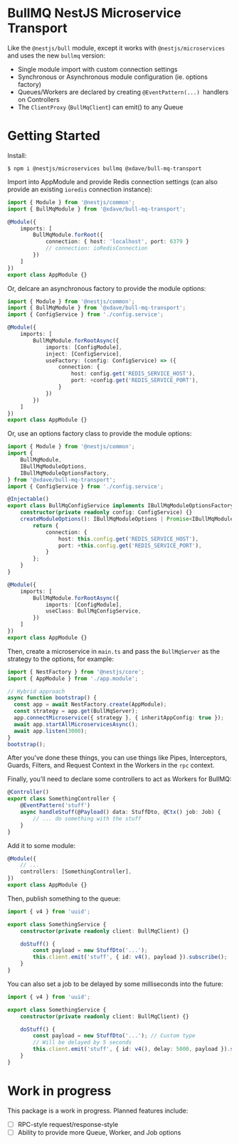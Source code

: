 # BullMQ NestJS Microservice Transport

Like the `@nestjs/bull` module, except it works with `@nestjs/microservices` and uses the new `bullmq` version:
- Single module import with custom connection settings
- Synchronous or Asynchronous module configuration (ie. options factory)
- Queues/Workers are declared by creating `@EventPattern(...) `handlers on Controllers
- The `ClientProxy` (`BullMqClient`) can emit() to any Queue

# Getting Started

Install:

```
$ npm i @nestjs/microservices bullmq @xdave/bull-mq-transport
```

Import into AppModule and provide Redis connection settings (can also provide an existing `ioredis` connection instance):

```ts
import { Module } from '@nestjs/common';
import { BullMqModule } from '@xdave/bull-mq-transport';

@Module({
    imports: [
        BullMqModule.forRoot({
            connection: { host: 'localhost', port: 6379 }
            // connection: ioRedisConnection
        })
    ]
})
export class AppModule {}
```

Or, delcare an asynchronous factory to provide the module options:

```ts
import { Module } from '@nestjs/common';
import { BullMqModule } from '@xdave/bull-mq-transport';
import { ConfigService } from './config.service';

@Module({
    imports: [
        BullMqModule.forRootAsync({
            imports: [ConfigModule],
            inject: [ConfigService],
            useFactory: (config: ConfigService) => ({
                connection: {
                    host: config.get('REDIS_SERVICE_HOST'),
                    port: +config.get('REDIS_SERVICE_PORT'),
                }
            })
        })
    ]
})
export class AppModule {}
```

Or, use an options factory class to provide the module options:

```ts
import { Module } from '@nestjs/common';
import {
    BullMqModule,
    IBullMqModuleOptions,
    IBullMqModuleOptionsFactory,
} from '@xdave/bull-mq-transport';
import { ConfigService } from './config.service';

@Injectable()
export class BullMqConfigService implements IBullMqModuleOptionsFactory {
    constructor(private readonly config: ConfigService) {}
    createModuleOptions(): IBullMqModuleOptions | Promise<IBullMqModuleOptions> {
        return {
            connection: {
                host: this.config.get('REDIS_SERVICE_HOST'),
                port: +this.config.get('REDIS_SERVICE_PORT'),
            }
        };
    }
}

@Module({
    imports: [
        BullMqModule.forRootAsync({
            imports: [ConfigModule],
            useClass: BullMqConfigService,
        })
    ]
})
export class AppModule {}
```

Then, create a microservice in `main.ts` and pass the `BullMqServer` as the strategy to the options, for example:

```ts
import { NestFactory } from '@nestjs/core';
import { AppModule } from './app.module';

// Hybrid approach
async function bootstrap() {
  const app = await NestFactory.create(AppModule);
  const strategy = app.get(BullMqServer);
  app.connectMicroservice({ strategy }, { inheritAppConfig: true });
  await app.startAllMicroservicesAsync();
  await app.listen(3000);
}
bootstrap();
```

After you've done these things, you can use things like Pipes, Interceptors,
Guards, Filters, and Request Context in the Workers in the `rpc` context.

Finally, you'll need to declare some controllers to act as Workers for BullMQ:

```ts
@Controller()
export class SomethingController {
    @EventPattern('stuff')
    async handleStuff(@Payload() data: StuffDto, @Ctx() job: Job) {
        // ... do something with the stuff
    }
}
```

Add it to some module:

```ts
@Module({
    // ...
    controllers: [SomethingController],
})
export class AppModule {}
```

Then, publish something to the queue:

```ts
import { v4 } from 'uuid';

export class SomethingService {
    constructor(private readonly client: BullMqClient) {}

    doStuff() {
        const payload = new StuffDto('...');
        this.client.emit('stuff', { id: v4(), payload }).subscribe();
    }
}
```

You can also set a job to be delayed by some milliseconds into the future:
```ts
import { v4 } from 'uuid';

export class SomethingService {
    constructor(private readonly client: BullMqClient) {}

    doStuff() {
        const payload = new StuffDto('...'); // Custom type
        // Will be delayed by 5 seconds
        this.client.emit('stuff', { id: v4(), delay: 5000, payload }).subscribe();
    }
}
```

# Work in progress

This package is a work in progress. Planned features include:
- [ ] RPC-style request/response-style
- [ ] Ability to provide more Queue, Worker, and Job options
